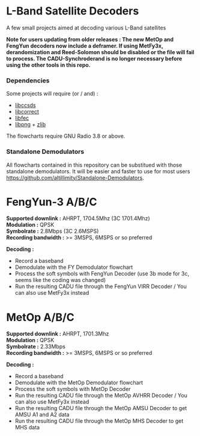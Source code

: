# L-Band Satellite Decoders

A few small projects aimed at decoding various L-Band satellites

**Note for users updating from older releases : The new MetOp and FengYun decoders now include a deframer. If using MetFy3x, derandomization and Reed-Solomon should be disabled or the file will fail to process. The CADU-Synchroderand is no longer necessary before using the other tools in this repo.**

### Dependencies

Some projects will require (or / and) :
- [libccsds](https://github.com/altillimity/libccsds)
- [libcorrect](https://github.com/quiet/libcorrect)
- [libfec](https://github.com/quiet/libfec)
- [libpng](https://github.com/glennrp/libpng) + [zlib](https://github.com/madler/zlib)

The flowcharts require GNU Radio 3.8 or above.

### Standalone Demodulators

All flowcharts contained in this repository can be substitued with those standalone demodulators. It will be easier and faster to use for most users https://github.com/altillimity/Standalone-Demodulators.

# FengYun-3 A/B/C

**Supported downlink :** AHRPT, 1704.5Mhz (3C 1701.4Mhz)    
**Modulation :** QPSK  
**Symbolrate :** 2.8Mbps (3C 2.6MSPS)  
**Recording bandwidth :** >= 3MSPS, 6MSPS or so preferred 

**Decoding :**
- Record a baseband 
- Demodulate with the FY Demodulator flowchart
- Process the soft symbols with FengYun Decoder (use 3b mode for 3c, seems like the coding was changed)   
- Run the resulting CADU file through the FengYun VIRR Decoder / You can also use MetFy3x instead  

# MetOp A/B/C

**Supported downlink :** AHRPT, 1701.3Mhz  
**Modulation :** QPSK  
**Symbolrate :** 2.33Mbps  
**Recording bandwidth :** >= 3MSPS, 6MSPS or so preferred 

**Decoding :**
- Record a baseband 
- Demodulate with the MetOp Demodulator flowchart
- Process the soft symbols with MetOp Decoder   
- Run the resulting CADU file through the MetOp AVHRR Decoder / You can also use MetFy3x instead  
- Run the resulting CADU file through the MetOp AMSU Decoder to get AMSU A1 and A2 data  
- Run the resulting CADU file through the MetOp MHS Decoder to get MHS data  